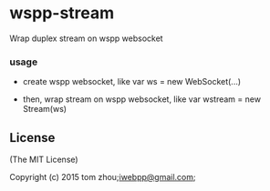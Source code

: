 # wspp-stream
Wrap duplex stream on wspp websocket

### usage

* create wspp websocket, like var ws = new WebSocket(...)

* then, wrap stream on wspp websocket, like var wstream = new Stream(ws)


## License

(The MIT License)

Copyright (c) 2015 tom zhou;iwebpp@gmail.com;
